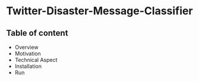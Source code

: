 # Twitter-Disaster-Message-Classifier

## Table of content
   - Overview
   - Motivation
   - Technical Aspect
   - Installation
   - Run



